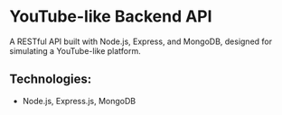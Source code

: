 # YouTube-like Backend API

A RESTful API built with Node.js, Express, and MongoDB, designed for simulating a YouTube-like platform. 

## Technologies:
- Node.js, Express.js, MongoDB

